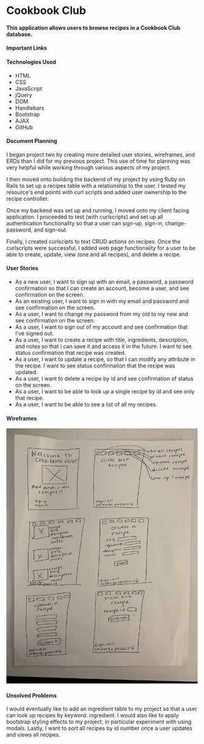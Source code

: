 <h1>Cookbook Club</h1>
<h4>This application allows users to browse recipes in a Cookbook Club database.</h4>

<h4>Important Links</h4>

<h4>Technologies Used</h4>
<ul>
<li>HTML</li>
<li>CSS</li>
<li>JavaScript</li>
<li>jQuery</li>
<li>DOM</li>
<li>Handlebars</li>
<li>Bootstrap</li>
<li>AJAX</li>
<li>GitHub</li>
</ul>

<h4>Document Planning</h4>
  <p>
  I began project two by creating more detailed user stories, wireframes, and ERDs than I did for my previous project. This use of time for planning was very helpful while working through various aspects of my project.

  I then moved onto building the backend of my project by using Ruby on Rails to set up a recipes table with a relationship to the user. I tested my resource's end points with curl scripts and added user ownership to the recipe controller.

  Once my backend was set up and running, I moved onto my client facing application. I proceeded to test (with curlscripts) and set up all authentication functionality so that a user can sign-up, sign-in, change-password, and sign-out.

  Finally, I created curlscipts to text CRUD actions on recipes. Once the curlscripts were successful, I added web page functionality for a user to be able to create, update, view (one and all recipes), and delete a recipe.
  </p>

<h4>User Stories</h4>
<ul>
<li>As a new user, I want to sign up with an email, a password, a password confirmation so that I can create an account, become a user, and see confirmation on the screen.</li>
<li>As an existing user, I want to sign in with my email and password and see confirmation on the screen.</li>
<li>As a user, I want to change my password from my old to my new and see confirmation on the screen.</li>
<li>As a user, I want to sign out of my account and see confirmation that I've signed out.</li>
<li>As a user, I want to create a recipe with title, ingredients, description, and notes so that I can save it and access it in the future. I want to see status confirmation that recipe was created.</li>
<li>As a user, I want to update a recipe, so that I can modify any attribute in the recipe. I want to see status confirmation that the recipe was updated.</li>
<li>As a user, I want to delete a recipe by id and see confirmation of status on the screen.</li>
<li>As a user, I want to be able to look up a single recipe by id and see only that recipe.</li>
<li>As a user, I want to be able to see a list of all my recipes.</li>
</ul>

<h4>Wireframes</h4>
<img src="public/wireframes.jpeg">

<h4>Unsolved Problems</h4>
<p>I would eventually like to add an ingredient table to my project so that a user can look up recipes by keyword: ingredient. I would also like to apply bootstrap styling effects to my project, in particular experiment with using modals. Lastly, I want to sort all recipes by id number once a user updates and views all recipes.</p>
